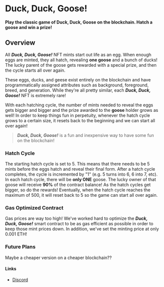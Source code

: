 # Duck, Duck, Goose!
**Play the classic game of Duck, Duck, Goose on the blockchain. Hatch a goose and win a prize!**

## Overview
All ***Duck, Duck, Goose!*** NFT mints start out life as an egg. When enough eggs are minted, they all hatch, revealing **one goose** and a bunch of ducks! The lucky parent of the goose gets rewarded with a special prize, and then the cycle starts all over again.

These eggs, ducks, and geese exist entirely on the blockchain and have programmatically assigned attributes such as background, foreground, breed, and generation. While they're all pretty similar, each ***Duck, Duck, Goose!*** NFT is extremely rare!

With each hatching cycle, the number of mints needed to reveal the eggs gets bigger and bigger and the prize awarded to the **goose** holder grows as well! In order to keep things fun in perpetuity, whenever the hatch cycle grows to a certain size, it resets back to the beginning and we can start all over again!

> ***Duck, Duck, Goose!*** is a fun and inexpensive way to have some fun on the blockchain!

### Hatch Cycle
The starting hatch cycle is set to 5. This means that there needs to be 5 mints before the eggs hatch and reveal their final form. After a hatch cycle completes, the cycle is incremented by "1" (e.g. 5 turns into 6, 6 into 7, etc). In each hatch cycle, there will be **only ONE** goose. The lucky owner of that goose will receive **90%** of the contract balance! As the hatch cycles get bigger, so do the rewards! Eventually, when the hatch cycle reaches the maximum of 500, it will reset back to 5 so the game can start all over again.

### Gas Optimized Contract
Gas prices are way too high! We've worked hard to optimize the ***Duck, Duck, Goose!*** smart contract to be as gas efficient as possible in order to keep those mint prices down. In addition, we've set the minting price at only 0.001 ETH!

### Future Plans
Maybe a cheaper version on a cheaper blockchain??

#### Links
* [Discord](https://discord.duckduckgoose.club)
